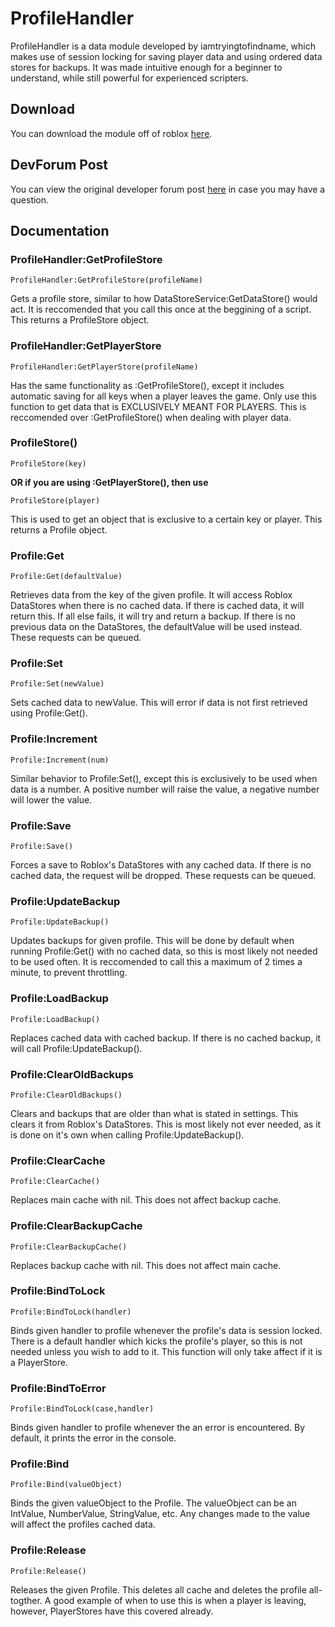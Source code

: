 # ProfileHandler

ProfileHandler is a data module developed by iamtryingtofindname, which makes use of session locking for saving player data and using ordered data stores for backups. It was made intuitive enough for a beginner to understand, while still powerful for experienced scripters.

## Download
You can download the module off of roblox [here](https://www.roblox.com/library/6478371036/ProfileHandler).

## DevForum Post
You can view the original developer forum post [here]() in case you may have a question.

## Documentation

### ProfileHandler:GetProfileStore
```
ProfileHandler:GetProfileStore(profileName)
```
Gets a profile store, similar to how DataStoreService:GetDataStore() would act. It is reccomended that you call this once at the beggining of a script. This returns a ProfileStore object.

### ProfileHandler:GetPlayerStore
```
ProfileHandler:GetPlayerStore(profileName)
```
Has the same functionality as :GetProfileStore(), except it includes automatic saving for all keys when a player leaves the game. Only use this function to get data that is EXCLUSIVELY MEANT FOR PLAYERS. This is reccomended over :GetProfileStore() when dealing with player data.

### ProfileStore()
```
ProfileStore(key)
```
**OR if you are using :GetPlayerStore(), then use**
```
ProfileStore(player)
```
This is used to get an object that is exclusive to a certain key or player. This returns a Profile object.

### Profile:Get
```
Profile:Get(defaultValue)
```
Retrieves data from the key of the given profile. It will access Roblox DataStores when there is no cached data. If there is cached data, it will return this. If all else fails, it will try and return a backup. If there is no previous data on the DataStores, the defaultValue will be used instead. These requests can be queued.

### Profile:Set
```
Profile:Set(newValue)
```
Sets cached data to newValue. This will error if data is not first retrieved using Profile:Get().

### Profile:Increment
```
Profile:Increment(num)
```
Similar behavior to Profile:Set(), except this is exclusively to be used when data is a number. A positive number will raise the value, a negative number will lower the value.

### Profile:Save
```
Profile:Save()
```
Forces a save to Roblox's DataStores with any cached data. If there is no cached data, the request will be dropped. These requests can be queued.

### Profile:UpdateBackup
```
Profile:UpdateBackup()
```
Updates backups for given profile. This will be done by default when running Profile:Get() with no cached data, so this is most likely not needed to be used often. It is reccomended to call this a maximum of 2 times a minute, to prevent throttling.

### Profile:LoadBackup
```
Profile:LoadBackup()
```
Replaces cached data with cached backup. If there is no cached backup, it will call Profile:UpdateBackup().

### Profile:ClearOldBackups
```
Profile:ClearOldBackups()
```
Clears and backups that are older than what is stated in settings. This clears it from Roblox's DataStores. This is most likely not ever needed, as it is done on it's own when calling Profile:UpdateBackup().

### Profile:ClearCache
```
Profile:ClearCache()
```
Replaces main cache with nil. This does not affect backup cache.

### Profile:ClearBackupCache
```
Profile:ClearBackupCache()
```
Replaces backup cache with nil. This does not affect main cache.

### Profile:BindToLock
```
Profile:BindToLock(handler)
```
Binds given handler to profile whenever the profile's data is session locked. There is a default handler which kicks the profile's player, so this is not needed unless you wish to add to it. This function will only take affect if it is a PlayerStore.

### Profile:BindToError
```
Profile:BindToLock(case,handler)
```
Binds given handler to profile whenever the an error is encountered. By default, it prints the error in the console. 

### Profile:Bind
```
Profile:Bind(valueObject)
```
Binds the given valueObject to the Profile. The valueObject can be an IntValue, NumberValue, StringValue, etc. Any changes made to the value will affect the profiles cached data.

### Profile:Release
```
Profile:Release()
```
Releases the given Profile. This deletes all cache and deletes the profile all-togther. A good example of when to use this is when a player is leaving, however, PlayerStores have this covered already.
